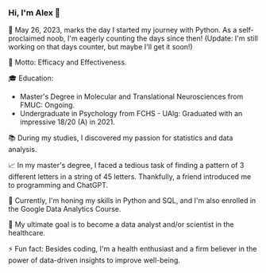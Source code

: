 ### Hi, I'm Alex 👋

📅 May 26, 2023, marks the day I started my journey with Python. As a self-proclaimed noob, I'm eagerly counting the days since then! (Update: I'm still working on that days counter, but maybe I'll get it soon!)

🚀 Motto: Efficacy and Effectiveness.

🎓 Education:
- Master's Degree in Molecular and Translational Neurosciences from FMUC: Ongoing.
- Undergraduate in Psychology from FCHS - UAlg: Graduated with an impressive 18/20 (A) in 2021.

📚 During my studies, I discovered my passion for statistics and data analysis.

📈 In my master's degree, I faced a tedious task of finding a pattern of 3 different letters in a string of 45 letters. Thankfully, a friend introduced me to programming and ChatGPT.

🌱 Currently, I'm honing my skills in Python and SQL, and I'm also enrolled in the Google Data Analytics Course.

💼 My ultimate goal is to become a data analyst and/or scientist in the healthcare.

⚡ Fun fact: Besides coding, I'm a health enthusiast and a firm believer in the power of data-driven insights to improve well-being.

<!--
**AlexHenriques/AlexHenriques** is a ✨ _special_ ✨ repository because its `README.md` (this file) appears on your GitHub profile.
